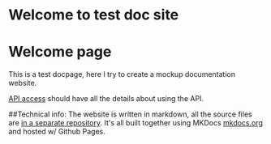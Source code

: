# Welcome to test doc site

# Welcome page
This is a test docpage, here I try to create a mockup documentation website.

<!-- Right now I'm trying to document an API of an imaginary note service. -->

[API access](api.md) should have all the details about using the API.

<!-- API endpoints should be an example on how to document a particular api methods.-->

##Technical info:
The website is written in markdown, all the source files are [in a separate repository](https://github.com/soo-underground/docpage-source).
It's all built together using MKDocs [mkdocs.org](http://mkdocs.org) and hosted w/ Github Pages.
